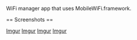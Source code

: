 WiFi manager app that uses MobileWiFi.framework.

== Screenshots ==

[Imgur](http://i.imgur.com/BLAiS2V)
[Imgur](http://i.imgur.com/9iOfReA)
[Imgur](http://i.imgur.com/V325tkh)
[Imgur](http://i.imgur.com/iCDLCCC)
